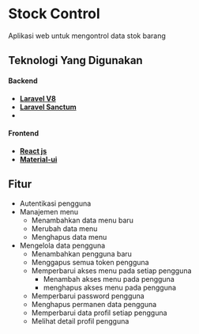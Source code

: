 # Stock Control
Aplikasi web untuk mengontrol data stok barang

## Teknologi Yang Digunakan
#### Backend
- **[Laravel V8](https://laravel.com/docs/8.x)**
- **[Laravel Sanctum](https://laravel.com/docs/8.x/sanctum)**
- 
#### Frontend
- **[React js](https://reactjs.org/)**
- **[Material-ui](https://material-ui.com/)**

## Fitur
- Autentikasi pengguna
- Manajemen menu
  - Menambahkan data menu baru
  - Merubah data menu
  - Menghapus data menu
- Mengelola data pengguna
  - Menambahkan pengguna baru
  - Menggapus semua token pengguna
  - Memperbarui akses menu pada setiap pengguna
    - Menambah akses menu pada pengguna
    - menghapus akses menu pada pengguna  
  - Memperbarui password pengguna
  - Menghapus permanen data pengguna
  - Memperbarui data profil setiap pengguna
  - Melihat detail profil pengguna 
